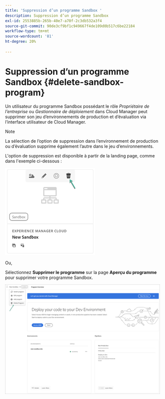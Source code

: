 ```yaml
---
title: 'Suppression d’un programme Sandbox '
description: Suppression d’un programme Sandbox
exl-id: 2553885b-265b-40e7-a70f-2c3db532a3f4
source-git-commit: 90de3cf9bf1c949667f4de109d0b517c6be22184
workflow-type: tm+mt
source-wordcount: '81'
ht-degree: 20%

---
```


# Suppression d’un programme Sandbox {#delete-sandbox-program}

Un utilisateur du programme Sandbox possédant le rôle *Propriétaire de l’entreprise* ou *Gestionnaire de déploiement* dans Cloud Manager peut supprimer son jeu d’environnements de production et d’évaluation via l’interface utilisateur de Cloud Manager.

>[!NOTE]
>La sélection de l’option de suppression dans l’environnement de production ou d’évaluation supprime également l’autre dans le jeu d’environnements.

L&#39;option de suppression est disponible à partir de la landing page, comme dans l&#39;exemple ci-dessous :

![](assets/delete-sandbox1.png)

Ou,

Sélectionnez **Supprimer le programme** sur la page **Aperçu du programme** pour supprimer votre programme Sandbox.

![](assets/delete-sandbox2.png)
